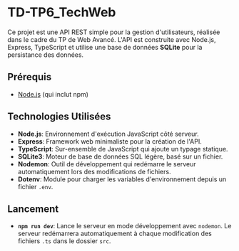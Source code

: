 # TD-TP6_TechWeb


Ce projet est une API REST simple pour la gestion d'utilisateurs, réalisée dans le cadre du TP de Web Avancé. L'API est construite avec Node.js, Express, TypeScript et utilise une base de données **SQLite** pour la persistance des données.

## Prérequis

* [Node.js](https://nodejs.org/) (qui inclut npm)

## Technologies Utilisées

* **Node.js**: Environnement d'exécution JavaScript côté serveur.
* **Express**: Framework web minimaliste pour la création de l'API.
* **TypeScript**: Sur-ensemble de JavaScript qui ajoute un typage statique.
* **SQLite3**: Moteur de base de données SQL légère, basé sur un fichier.
* **Nodemon**: Outil de développement qui redémarre le serveur automatiquement lors des modifications de fichiers.
* **Dotenv**: Module pour charger les variables d'environnement depuis un fichier `.env`.

## Lancement

* **`npm run dev`**:
    Lance le serveur en mode développement avec `nodemon`. Le serveur redémarrera automatiquement à chaque modification des fichiers `.ts` dans le dossier `src`.

